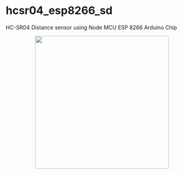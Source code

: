 # hcsr04_esp8266_sd

HC-SR04 Distance sensor using Node MCU ESP 8266 Arduino Chip

<p align="center">
  <img src="hcsr04_esp8266_sd/WP_20170326_21_52_57_Rich.jpg" width="350"/>
</p>


